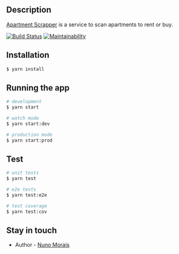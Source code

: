 ## Description

[Apartment Scrapper](https://github.com/nuno-morais/apartment-scrapper/) is a service to scan apartments to rent or buy. 

[![Build Status](https://travis-ci.com/nuno-morais/apartment-scrapper.svg?branch=master)](https://travis-ci.com/nuno-morais/apartment-scrapper) [![Maintainability](https://api.codeclimate.com/v1/badges/565ed53dca0e488e5aab/maintainability)](https://codeclimate.com/github/nuno-morais/apartment-scrapper/maintainability)

## Installation

```bash
$ yarn install
```

## Running the app

```bash
# development
$ yarn start

# watch mode
$ yarn start:dev

# production mode
$ yarn start:prod
```

## Test

```bash
# unit tests
$ yarn test

# e2e tests
$ yarn test:e2e

# test coverage
$ yarn test:cov
```

## Stay in touch

- Author - [Nuno Morais](https://nuno-morais.eu)
